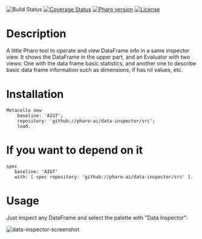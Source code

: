 ![Build Status](https://github.com/pharo-ai/data-inspector/workflows/test/badge.svg)
[![Coverage Status](https://coveralls.io/repos/github/pharo-ai/data-inspector/badge.svg?branch=master)](https://coveralls.io/github/pharo-ai/data-inspector?branch=master)
[![Pharo version](https://img.shields.io/badge/Pharo-8.0-%23aac9ff.svg)](https://pharo.org/download)
[![License](https://img.shields.io/badge/license-MIT-blue.svg)](https://raw.githubusercontent.com/pharo-ai/data-inspector/master/LICENSE)

# Description

A little Pharo tool to operate and view DataFrame info in a same inspector view. It shows the DataFrame in the upper part, and an Evaluator with two views: One with the data frame basic statistics, and another one to describe basic data frame information such as dimensions, if has nil values, etc.

# Installation

```smalltalk
Metacello new
	baseline: 'AIGT';
	repository: 'github://pharo-ai/data-inspector/src';
	load.
```

# If you want to depend on it

```smalltalk
spec 
   baseline: 'AIGT' 
   with: [ spec repository: 'github://pharo-ai/data-inspector/src' ].
```

# Usage

Just inspect any DataFrame and select the palette with "Data Inspector":

![data-inspector-screenshot](https://user-images.githubusercontent.com/4825959/108403782-65a81900-721f-11eb-9264-a2e17231c965.png)
